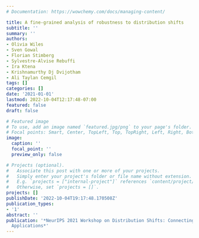 ```yaml
---
# Documentation: https://wowchemy.com/docs/managing-content/

title: A fine-grained analysis of robustness to distribution shifts
subtitle: ''
summary: ''
authors:
- Olivia Wiles
- Sven Gowal
- Florian Stimberg
- Sylvestre-Alvise Rebuffi
- Ira Ktena
- Krishnamurthy Dj Dvijotham
- Ali Taylan Cemgil
tags: []
categories: []
date: '2021-01-01'
lastmod: 2022-10-04T12:17:48-07:00
featured: false
draft: false

# Featured image
# To use, add an image named `featured.jpg/png` to your page's folder.
# Focal points: Smart, Center, TopLeft, Top, TopRight, Left, Right, BottomLeft, Bottom, BottomRight.
image:
  caption: ''
  focal_point: ''
  preview_only: false

# Projects (optional).
#   Associate this post with one or more of your projects.
#   Simply enter your project's folder or file name without extension.
#   E.g. `projects = ["internal-project"]` references `content/project/deep-learning/index.md`.
#   Otherwise, set `projects = []`.
projects: []
publishDate: '2022-10-04T19:17:48.170508Z'
publication_types:
- '1'
abstract: ''
publication: '*NeurIPS 2021 Workshop on Distribution Shifts: Connecting Methods and
  Applications*'
---
```


